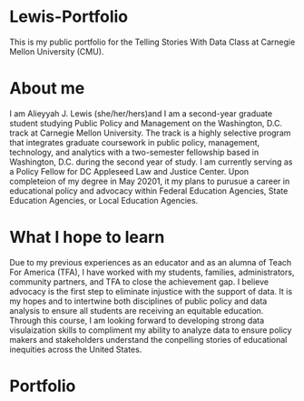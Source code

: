 # Lewis-Portfolio
This is my public portfolio for the Telling Stories With Data Class at Carnegie Mellon University (CMU).
# About me
I am Alieyyah J. Lewis (she/her/hers)and I am a second-year graduate student studying Public Policy and Management on the Washington, D.C. track at Carnegie Mellon University. The track is a  highly selective program that integrates graduate coursework in public policy, management, technology, and analytics with a two-semester fellowship based in Washington, D.C. during the second year of study. I am currently serving as a Policy Fellow for DC Appleseed Law and Justice Center. Upon completeion of my degree in May 20201, it my plans to purusue a career in educational policy and advocacy within Federal Education Agencies, State Education Agencies, or Local Education Agencies. 
# What I hope to learn
Due to my previous experiences as an educator and as an alumna of Teach For America (TFA), I have worked with my students, families, administrators, community partners, and TFA to close the achievement gap. I  believe advocacy is the first step to eliminate injustice with the support of data.  It is my hopes and to intertwine both disciplines of public policy and data analysis to ensure all students are receiving an equitable education. Through this course, I am looking forward to developing strong data visulaization skills to compliment my ability to analyze data to ensure policy makers and stakeholders understand the conpelling stories of educational inequities across the United States. 
# Portfolio
